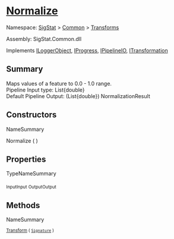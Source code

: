 # [Normalize](./Normalize.md)

Namespace: [SigStat]() > [Common](./../README.md) > [Transforms](./README.md)

Assembly: SigStat.Common.dll

Implements [ILoggerObject](./../ILoggerObject.md), [IProgress](./../Helpers/IProgress.md), [IPipelineIO](./../Pipeline/IPipelineIO.md), [ITransformation](./../ITransformation.md)

## Summary
Maps values of a feature to 0.0 - 1.0 range.  <br>Pipeline Input type: List{double}<br>Default Pipeline Output: (List{double}) NormalizationResult

## Constructors

NameSummary

Normalize (  )<sub></sub>


## Properties

TypeNameSummary

<sub>Input</sub><sub>Input</sub>
<sub>Output</sub><sub>Output</sub>


## Methods

NameSummary

<sub>[Transform](./Methods/Normalize-100663634.md) ( [`Signature`](./../Signature.md) )</sub><sub></sub>


